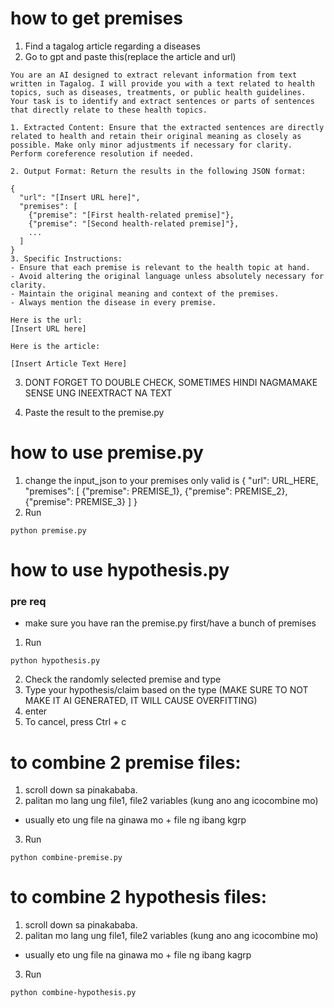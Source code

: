 # how to get premises
1. Find a tagalog article regarding a diseases
2. Go to gpt and paste this(replace the article and url)

```
You are an AI designed to extract relevant information from text written in Tagalog. I will provide you with a text related to health topics, such as diseases, treatments, or public health guidelines. Your task is to identify and extract sentences or parts of sentences that directly relate to these health topics.

1. Extracted Content: Ensure that the extracted sentences are directly related to health and retain their original meaning as closely as possible. Make only minor adjustments if necessary for clarity. Perform coreference resolution if needed.

2. Output Format: Return the results in the following JSON format:

{
  "url": "[Insert URL here]",
  "premises": [
    {"premise": "[First health-related premise]"},
    {"premise": "[Second health-related premise]"},
    ...
  ]
}
3. Specific Instructions:
- Ensure that each premise is relevant to the health topic at hand.
- Avoid altering the original language unless absolutely necessary for clarity.
- Maintain the original meaning and context of the premises.
- Always mention the disease in every premise.

Here is the url:
[Insert URL here]

Here is the article:

[Insert Article Text Here]
```

3. DONT FORGET TO DOUBLE CHECK, SOMETIMES HINDI NAGMAMAKE SENSE UNG INEEXTRACT NA TEXT

4. Paste the result to the premise.py


# how to use premise.py

1. change the input_json to your premises only valid is
{
    "url": URL_HERE,
    "premises": [
        {"premise": PREMISE_1},
        {"premise": PREMISE_2},
        {"premise": PREMISE_3}
    ]
}
2. Run
```
python premise.py
```



# how to use hypothesis.py

### pre req
- make sure you have ran the premise.py first/have a bunch of premises


1. Run
```
python hypothesis.py
```

2. Check the randomly selected premise and type
3. Type your hypothesis/claim based on the type (MAKE SURE TO NOT MAKE IT AI GENERATED, IT WILL CAUSE OVERFITTING)
4. enter
5. To cancel, press Ctrl + c




# to combine 2 premise files:
1. scroll down sa pinakababa.
2. palitan mo lang ung file1, file2 variables (kung ano ang icocombine mo)
- usually eto ung file na ginawa mo + file ng ibang kgrp
3. Run
```
python combine-premise.py
```




# to combine 2 hypothesis files:
1. scroll down sa pinakababa.
2. palitan mo lang ung file1, file2 variables (kung ano ang icocombine mo)
- usually eto ung file na ginawa mo + file ng ibang kagrp
3. Run
```
python combine-hypothesis.py
```